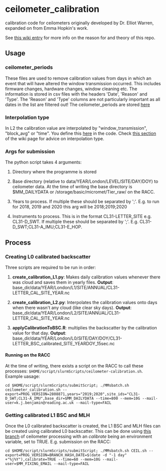 # ceilometer_calibration
calibration code for ceilometers originally developed by Dr. Elliot Warren, expanded on from Emma Hopkin's work.

See [this wiki entry](https://github.com/Urban-Meteorology-Reading/Observation_Equipment_Docs/wiki/Ceilometer-calibration) for more info on the reason for and theory of this repo.

## Usage 

### ceilometer_periods

These files are used to remove calibration values from days in which an event that will have altered the window transmission occurred. This includes firmware changes, hardware changes, window cleaning etc. The information is stored in csv files with the headers 'Date', 'Reason' and 'Type'. The 'Reason' and 'Type' columns are not particularly important as all dates in the list are filtered out! The ceilometer_periods are stored [here](https://github.com/Urban-Meteorology-Reading/ceilometer_calibration/tree/master/ceilometer_periods)

### Interpolation type 

In L2 the calibration value are interpolated by "window_transmission", "block_avg" or "time". You define this [here](https://github.com/Urban-Meteorology-Reading/ceilometer_calibration/blob/c7f5a81fb16c804ceed834e47fe10062b1234a0d/scripts/create_calibration_L2.py#L58-L92) in the code. Check [this section](https://github.com/Urban-Meteorology-Reading/Observation_Equipment_Docs/wiki/Ceilometer-calibration#chosing-interpolation-type) of the wiki page for advice on interpolation type.

### Args for submission

The python script takes 4 arguments:
  
  1. Directory where the programme is stored 
  
  2. Base directory (relative to data/YEAR/London/LEVEL/SITE/DAY/DOY) to ceilometer data. At the time of writing the base directory is $MM_DAILYDATA or /storage/basic/micromet/Tier_raw/ on the RACC.
  
  3. Years to process. If multiple these should be separated by ';'. E.g. to run for 2018, 2019 and 2020 this arg will be 2018;2019;2020
  
  4. Instruments to process. This is in the format CL31-LETTER_SITE e.g. CL31-D_SWT. If multiple these should be separated by ';'. E.g. CL31-D_SWT;CL31-A_IMU;CL31-E_HOP.
  
 ## Process 
 
 ### Creating L0 calibrated backscatter
 
 Three scripts are required to be run in order:
 
   1. **create_calibration_L1.py**: Makes daily calibration values whenever there was cloud and saves them in yearly files. **Output**: base_dir/data/YEAR/London/L1/SITE/ANNUAL/CL31-LETTER_CAL_SITE_YEAR.nc
   
   2. **create_calibration_L2.py**: Interpolates the calibration values onto days when there wasn't any cloud (like clear sky days). **Output**: base_dir/data/YEAR/London/L2/SITE/ANNUAL/CL31-LETTER_CAL_SITE_YEAR.nc
   
   3. **applyCalibrationToBSC.R**: multiplies the backscatter by the calibration value for that day. **Output**: base_dir/data/YEAR/London/L0/SITE/DAY/DOY/CL31-LETTER_BSC_calibrated_SITE_YEARDOY_15sec.nc 
 
#### Running on the RACC

At the time of writing, there exists a script on the RACC to call these processes: `$HOME/script/slurmScripts/ceilometer-calibration.sh`. Example uasage: 

`cd $HOME/script/slurmScripts/submitScript; ./MMsbatch.sh ceilometer_calibration.sh --export=PROG_VERSION=2808871,years="2019;2020",site_ids="CL31-D_SWT;CL31-A_IMU",base_dir=$MM_DAILYDATA --time=800 --mem=10G --mail-user=k.j.benjamin@reading.ac.uk --mail-type=FAIL`

### Getting calibrated L1 BSC and MLH 
Once the L0 calibrated backscatter is created, the L1 BSC and MLH files can be created using calibrated L0 backscatter. This can be done using [this branch](https://github.com/Urban-Meteorology-Reading/Operations-CEIL/tree/calibration) of ceilometer processing with an *calibrate* being an environment variable, set to TRUE. E.g. submission on the RACC: 

`cd $HOME/script/slurmScripts/submitScript; ./MMsbatch.sh CEIL.sh --export=PROG_VERSION=BRANCH_HASH,DATE=$(date -d "-1 day" +"%j%Y"),calibrate=TRUE --time=60 --mem=10G --mail-user=$MM_FIXING_EMAIL --mail-type=FAIL`
